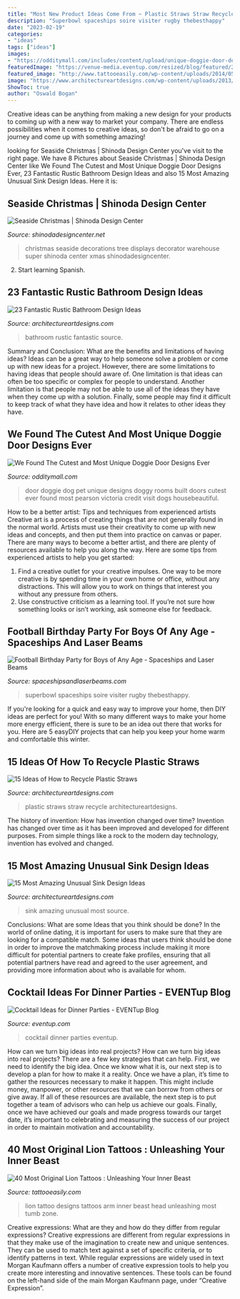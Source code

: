 ```yaml
---
title: "Most New Product Ideas Come From ~ Plastic Straws Straw Recycle Architectureartdesigns"
description: "Superbowl spaceships soire visiter rugby thebesthappy"
date: "2023-02-19"
categories:
- "ideas"
tags: ["ideas"]
images:
- "https://odditymall.com/includes/content/upload/unique-doggie-door-designs-9462.jpg"
featuredImage: "https://venue-media.eventup.com/resized/blog/featured/2015/07/28/cocktail-ideas-for-dinner-parties_2.960x960.jpeg"
featured_image: "http://www.tattooeasily.com/wp-content/uploads/2014/05/arm-lion-tattoos-designs-new-1-pclayer.jpg"
image: "https://www.architectureartdesigns.com/wp-content/uploads/2013/02/Drink-Straw-DIY-ArchitectureArtDesigns-15.jpg"
ShowToc: true
author: "Oswald Bogan"
---
```



Creative ideas can be anything from making a new design for your products to coming up with a new way to market your company. There are endless possibilities when it comes to creative ideas, so don't be afraid to go on a journey and come up with something amazing!

	

		
looking for Seaside Christmas | Shinoda Design Center you've visit to the right page. We have 8 Pictures about Seaside Christmas | Shinoda Design Center like We Found The Cutest and Most Unique Doggie Door Designs Ever, 23 Fantastic Rustic Bathroom Design Ideas and also 15 Most Amazing Unusual Sink Design Ideas. Here it is:
		
    
## Seaside Christmas | Shinoda Design Center

<img loading=lazy src="http://www.shinodadesigncenter.net/wordpress/wp-content/uploads/2014/09/IMG_0265-Picture-Of-The-Day-1100-091814.jpg" onerror="this.onerror=null;this.src='https://tse3.mm.bing.net/th?id=OIP.brAAFLraUQQId7Vyo1MmFQHaLH&amp;pid=15.1';" alt="Seaside Christmas | Shinoda Design Center">

_Source: shinodadesigncenter.net_

>christmas seaside decorations tree displays decorator warehouse super shinoda center xmas shinodadesigncenter. 

	

2) Start learning Spanish.

    
## 23 Fantastic Rustic Bathroom Design Ideas

<img loading=lazy src="https://www.architectureartdesigns.com/wp-content/uploads/2013/09/174.jpg" onerror="this.onerror=null;this.src='https://tse1.mm.bing.net/th?id=OIP.zVoRnO41JDIfKSajvr8YWwHaJ7&amp;pid=15.1';" alt="23 Fantastic Rustic Bathroom Design Ideas">

_Source: architectureartdesigns.com_

>bathroom rustic fantastic source. 

	

Summary and Conclusion: What are the benefits and limitations of having ideas?
Ideas can be a great way to help someone solve a problem or come up with new ideas for a project. However, there are some limitations to having ideas that people should aware of. One limitation is that ideas can often be too specific or complex for people to understand. Another limitation is that people may not be able to use all of the ideas they have when they come up with a solution. Finally, some people may find it difficult to keep track of what they have idea and how it relates to other ideas they have.

    
## We Found The Cutest And Most Unique Doggie Door Designs Ever

<img loading=lazy src="https://odditymall.com/includes/content/upload/unique-doggie-door-designs-9462.jpg" onerror="this.onerror=null;this.src='https://tse3.mm.bing.net/th?id=OIP.BqwToaVfCo1nK0jm4QJj2QHaLG&amp;pid=15.1';" alt="We Found The Cutest and Most Unique Doggie Door Designs Ever">

_Source: odditymall.com_

>door doggie dog pet unique designs doggy rooms built doors cutest ever found most pearson victoria credit visit dogs housebeautiful. 

	

How to be a better artist: Tips and techniques from experienced artists
Creative art is a process of creating things that are not generally found in the normal world. Artists must use their creativity to come up with new ideas and concepts, and then put them into practice on canvas or paper. There are many ways to become a better artist, and there are plenty of resources available to help you along the way. Here are some tips from experienced artists to help you get started: 
1. Find a creative outlet for your creative impulses. One way to be more creative is by spending time in your own home or office, without any distractions. This will allow you to work on things that interest you without any pressure from others. 
2. Use constructive criticism as a learning tool. If you’re not sure how something looks or isn’t working, ask someone else for feedback.

    
## Football Birthday Party For Boys Of Any Age - Spaceships And Laser Beams

<img loading=lazy src="https://spaceshipsandlaserbeams.com/wp-content/uploads/2015/09/football-birthday-party-ideas-for-boys-09.jpg" onerror="this.onerror=null;this.src='https://tse2.mm.bing.net/th?id=OIP.ytXG38kXN8FNAMuKaRwL6wHaLZ&amp;pid=15.1';" alt="Football Birthday Party for Boys of Any Age - Spaceships and Laser Beams">

_Source: spaceshipsandlaserbeams.com_

>superbowl spaceships soire visiter rugby thebesthappy. 

	

If you're looking for a quick and easy way to improve your home, then DIY ideas are perfect for you! With so many different ways to make your home more energy efficient, there is sure to be an idea out there that works for you. Here are 5 easyDIY projects that can help you keep your home warm and comfortable this winter.

    
## 15 Ideas Of How To Recycle Plastic Straws

<img loading=lazy src="https://www.architectureartdesigns.com/wp-content/uploads/2013/02/Drink-Straw-DIY-ArchitectureArtDesigns-15.jpg" onerror="this.onerror=null;this.src='https://tse3.mm.bing.net/th?id=OIP.dCoHeurgholct_7iYduQkAHaJ4&amp;pid=15.1';" alt="15 Ideas of How to Recycle Plastic Straws">

_Source: architectureartdesigns.com_

>plastic straws straw recycle architectureartdesigns. 

	

The history of invention: How has invention changed over time?
Invention has changed over time as it has been improved and developed for different purposes. From simple things like a rock to the modern day technology, invention has evolved and changed.

    
## 15 Most Amazing Unusual Sink Design Ideas

<img loading=lazy src="https://www.architectureartdesigns.com/wp-content/uploads/2015/08/1416.jpg" onerror="this.onerror=null;this.src='https://tse4.mm.bing.net/th?id=OIP.vCPljCejsP8CCxxhIOVtnwHaJ4&amp;pid=15.1';" alt="15 Most Amazing Unusual Sink Design Ideas">

_Source: architectureartdesigns.com_

>sink amazing unusual most source. 

	

Conclusions: What are some Ideas that you think should be done?
In the world of online dating, it is important for users to make sure that they are looking for a compatible match. Some ideas that users think should be done in order to improve the matchmaking process include making it more difficult for potential partners to create fake profiles, ensuring that all potential partners have read and agreed to the user agreement, and providing more information about who is available for whom.

    
## Cocktail Ideas For Dinner Parties - EVENTup Blog

<img loading=lazy src="https://venue-media.eventup.com/resized/blog/featured/2015/07/28/cocktail-ideas-for-dinner-parties_2.960x960.jpeg" onerror="this.onerror=null;this.src='https://tse3.mm.bing.net/th?id=OIP.J9yN3rq7Pj_F9G-kS2WPRwHaHa&amp;pid=15.1';" alt="Cocktail Ideas for Dinner Parties - EVENTup Blog">

_Source: eventup.com_

>cocktail dinner parties eventup. 

	

How can we turn big ideas into real projects?
How can we turn big ideas into real projects? There are a few key strategies that can help. First, we need to identify the big idea. Once we know what it is, our next step is to develop a plan for how to make it a reality. Once we have a plan, it’s time to gather the resources necessary to make it happen. This might include money, manpower, or other resources that we can borrow from others or give away. If all of these resources are available, the next step is to put together a team of advisors who can help us achieve our goals. Finally, once we have achieved our goals and made progress towards our target date, it’s important to celebrating and measuring the success of our project in order to maintain motivation and accountability.

    
## 40 Most Original Lion Tattoos : Unleashing Your Inner Beast

<img loading=lazy src="http://www.tattooeasily.com/wp-content/uploads/2014/05/arm-lion-tattoos-designs-new-1-pclayer.jpg" onerror="this.onerror=null;this.src='https://tse1.mm.bing.net/th?id=OIP.nNNPppEa3eip1TclesfS9AHaLU&amp;pid=15.1';" alt="40 Most Original Lion Tattoos : Unleashing Your Inner Beast">

_Source: tattooeasily.com_

>lion tattoo designs tattoos arm inner beast head unleashing most tumb zone. 

	

Creative expressions: What are they and how do they differ from regular expressions?
Creative expressions are different from regular expressions in that they make use of the imagination to create new and unique sentences. They can be used to match text against a set of specific criteria, or to identify patterns in text.
While regular expressions are widely used in text Morgan Kaufmann offers a number of creative expression tools to help you create more interesting and innovative sentences. These tools can be found on the left-hand side of the main Morgan Kaufmann page, under “Creative Expression”.

